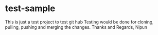 # test-sample
This is just a test project to test git hub
Testing would be done for cloning, pulling, pushing and merging the changes.
Thanks and Regards,
Nipun
